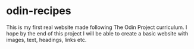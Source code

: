 # odin-recipes
This is my first real website made following The Odin Project curriculum. I hope by the end of this project I will be able to create a basic website with images, text, headings, links etc. 